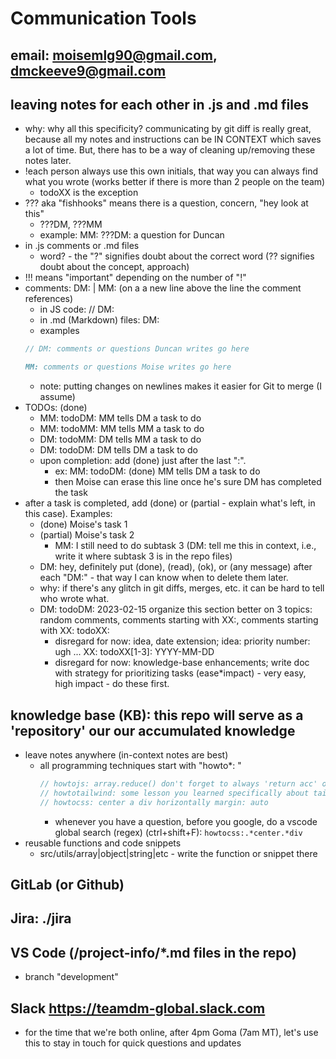# Communication Tools

## email: moisemlg90@gmail.com, dmckeeve9@gmail.com

## leaving notes for each other in .js and .md files

- why: why all this specificity? communicating by git diff is really great, because all my notes and instructions can be IN CONTEXT which saves a lot of time. But, there has to be a way of cleaning up/removing these notes later.
- !each person always use this own initials, that way you can always find what you wrote (works better if there is more than 2 people on the team)
  - todoXX is the exception
- ??? aka "fishhooks" means there is a question, concern, "hey look at this"
  - ???DM, ???MM
  - example: MM: ???DM: a question for Duncan
- in .js comments or .md files
  - word? - the "?" signifies doubt about the correct word (?? signifies doubt about the concept, approach)
- !!! means "important" depending on the number of "!"
- comments: DM: | MM: (on a a new line above the line the comment references)
  - in JS code: // DM:
  - in .md (Markdown) files: DM:
  - examples
  ```js
  // DM: comments or questions Duncan writes go here
  ```
  ```markdown
  MM: comments or questions Moise writes go here
  ```
  - note: putting changes on newlines makes it easier for Git to merge (I assume)
- TODOs: (done)
  - MM: todoDM: MM tells DM a task to do
  - MM: todoMM: MM tells MM a task to do
  - DM: todoMM: DM tells MM a task to do
  - DM: todoDM: DM tells DM a task to do
  - upon completion: add (done) just after the last ":".
    - ex: MM: todoDM: (done) MM tells DM a task to do
    - then Moise can erase this line once he's sure DM has completed the task
- after a task is completed, add (done) or (partial - explain what's left, in this case). Examples:
  - (done) Moise's task 1
  - (partial) Moise's task 2
    - MM: I still need to do subtask 3 (DM: tell me this in context, i.e., write it where subtask 3 is in the repo files)
  - DM: hey, definitely put (done), (read), (ok), or (any message) after each "DM:" - that way I can know when to delete them later.
  - why: if there's any glitch in git diffs, merges, etc. it can be hard to tell who wrote what.
  - DM: todoDM: 2023-02-15 organize this section better on 3 topics: random comments, comments starting with XX:, comments starting with XX: todoXX:
    - disregard for now: idea, date extension; idea: priority number: ugh ... XX: todoXX[1-3]: YYYY-MM-DD
    - disregard for now: knowledge-base enhancements; write doc with strategy for prioritizing tasks (ease\*impact) - very easy, high impact - do these first.

## knowledge base (KB): this repo will serve as a 'repository' our our accumulated knowledge

- leave notes anywhere (in-context notes are best)
  - all programming techniques start with "howto\*: "
    ```js
    // howtojs: array.reduce() don't forget to always 'return acc' or you'll get a weird error that includes the number 7
    // howtotailwind: some lesson you learned specifically about tailwindcss
    // howtocss: center a div horizontally margin: auto
    ```
    - whenever you have a question, before you google, do a vscode global search (regex) (ctrl+shift+F): `howtocss:.*center.*div`
- reusable functions and code snippets
  - src/utils/array|object|string|etc - write the function or snippet there

## GitLab (or Github)

## Jira: ./jira

## VS Code (/project-info/\*.md files in the repo)

- branch "development"

## Slack https://teamdm-global.slack.com

- for the time that we're both online, after 4pm Goma (7am MT), let's use this to stay in touch for quick questions and updates
